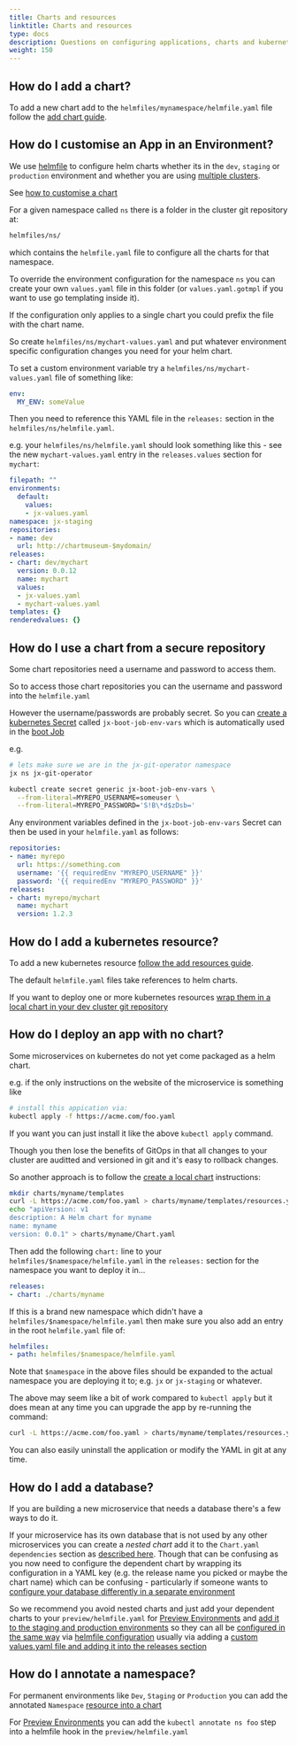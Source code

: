 ```yaml
---
title: Charts and resources
linktitle: Charts and resources
type: docs
description: Questions on configuring applications, charts and kubernetes resources
weight: 150
---
```


## How do I add a chart?

To add a new chart add to the `helmfiles/mynamespace/helmfile.yaml` file follow the [add chart guide](/v3/develop/apps/#adding-charts).

## How do I customise an App in an Environment?

We use [helmfile](https://github.com/roboll/helmfile) to configure helm charts whether its in the `dev`, `staging` or `production` environment and whether you are using [multiple clusters](/v3/guides/multi-cluster/).

See [how to customise a chart](/v3/develop/apps/#customising-charts)

For a given namespace called `ns` there is a folder in the cluster git repository at:

```bash
helmfiles/ns/
```

which contains the `helmfile.yaml` file to configure all the charts for that namespace.

To override the environment configuration for the namespace `ns` you can create your own `values.yaml` file in this folder (or `values.yaml.gotmpl` if you want to use go templating inside it).

If the configuration only applies to a single chart you could prefix the file with the chart name.

So create `helmfiles/ns/mychart-values.yaml` and put whatever environment specific configuration changes you need for your helm chart.

To set a custom environment variable try a  `helmfiles/ns/mychart-values.yaml` file of something like:

```yaml
env:
  MY_ENV: someValue
```

Then you need to reference this YAML file in the `releases:` section in the `helmfiles/ns/helmfile.yaml`.

e.g. your  `helmfiles/ns/helmfile.yaml` should look something like this - see the new `mychart-values.yaml` entry in the `releases.values` section for `mychart`:

```yaml
filepath: ""
environments:
  default:
    values:
    - jx-values.yaml
namespace: jx-staging
repositories:
- name: dev
  url: http://chartmuseum-$mydomain/
releases:
- chart: dev/mychart
  version: 0.0.12
  name: mychart
  values:
  - jx-values.yaml
  - mychart-values.yaml
templates: {}
renderedvalues: {}
```

## How do I use a chart from a secure repository

Some chart repositories need a username and password to access them.

So to access those chart repositories you can the username and password into the `helmfile.yaml`

However the username/passwords are probably secret. So you can [create a kubernetes Secret](https://kubernetes.io/docs/tasks/configmap-secret/managing-secret-using-kubectl/) called `jx-boot-job-env-vars` which is automatically used in the [boot Job](/v3/about/how-it-works/#boot-job)

e.g.

```bash
# lets make sure we are in the jx-git-operator namespace
jx ns jx-git-operator

kubectl create secret generic jx-boot-job-env-vars \
  --from-literal=MYREPO_USERNAME=someuser \
  --from-literal=MYREPO_PASSWORD='S!B\*d$zDsb='
```

Any environment variables defined in the `jx-boot-job-env-vars` Secret can then be used in your `helmfile.yaml` as follows:

```yaml
repositories:
- name: myrepo
  url: https://something.com 
  username: '{{ requiredEnv "MYREPO_USERNAME" }}' 
  password: '{{ requiredEnv "MYREPO_PASSWORD" }}'
releases:
- chart: myrepo/mychart 
  name: mychart
  version: 1.2.3
```

## How do I add a kubernetes resource?

To add a new kubernetes resource [follow the add resources guide](/v3/develop/apps/#adding-resources).

The default `helmfile.yaml` files take references to helm charts.

If you want to deploy one or more kubernetes resources [wrap them in a local chart in your dev cluster git repository](/v3/develop/apps/#adding-resources)

## How do I deploy an app with no chart?

Some microservices on kubernetes do not yet come packaged as a helm chart.

e.g. if the only instructions on the website of the microservice is something like

```bash
# install this appication via:
kubectl apply -f https://acme.com/foo.yaml
```

If you want you can just install it like the above `kubectl apply` command.

Though you then lose the benefits of GitOps in that all changes to your cluster are auditted and versioned in git and it's easy to rollback changes.

So another approach is to follow the [create a local chart](/v3/develop/apps/#adding-resources) instructions:

```bash
mkdir charts/myname/templates
curl -L https://acme.com/foo.yaml > charts/myname/templates/resources.yaml
echo "apiVersion: v1
description: A Helm chart for myname
name: myname
version: 0.0.1" > charts/myname/Chart.yaml
```

Then add the following `chart:` line to your `helmfiles/$namespace/helmfile.yaml` in the `releases:` section for the namespace you want to deploy it in...

```yaml
releases:
- chart: ./charts/myname
```

If this is a brand new namespace which didn't have a `helmfiles/$namespace/helmfile.yaml` then make sure you also add an entry in the root `helmfile.yaml` file of:

```yaml
helmfiles:
- path: helmfiles/$namespace/helmfile.yaml
```

Note that `$namespace` in the above files should be expanded to the actual namespace you are deploying it to; e.g. `jx` or `jx-staging` or whatever.

The above may seem like a bit of work compared to `kubectl apply` but it does mean at any time you can upgrade the app by re-running the command:

```bash
curl -L https://acme.com/foo.yaml > charts/myname/templates/resources.yaml
```

You can also easily uninstall the application or modify the YAML in git at any time.

## How do I add a database?

If you are building a new microservice that needs a database there's a few ways to do it.

If your microservice has its own database that is not used by any other microservices you can create a _nested chart_ add it to the `Chart.yaml` `dependencies` section as [described here](https://helm.sh/docs/helm/helm_dependency/). Though that can be confusing as you now need to configure the dependent chart by wrapping its configuration in a YAML key (e.g. the release name you picked or maybe the chart name) which can be confusing - particularly if someone wants to [configure your database differently in a separate environment](/v3/develop/faq/config/charts/#how-do-i-customise-an-app-in-an-environment)

So we recommend you avoid nested charts and just add your dependent charts to your `preview/helmfile.yaml` for [Preview Environments](/v3/develop/environments/preview/) and [add it to the staging and production environments](/v3/develop/apps/#adding-charts) so they can all be [configured in the same way](/v3/develop/faq/config/charts/#how-do-i-customise-an-app-in-an-environment) via [helmfile configuration](https://github.com/roboll/helmfile#configuration) usually via adding a [custom values.yaml file and adding it into the releases section](/v3/develop/apps/#customising-charts)

## How do I annotate a namespace?

For permanent environments like `Dev`, `Staging` or `Production` you can add the annotated `Namespace` [resource into a chart](/v3/develop/apps/#adding-resources)

For [Preview Environments](/v3/develop/environments/preview/) you can add the `kubectl annotate ns foo` step into a helmfile hook in the `preview/helmfile.yaml`
